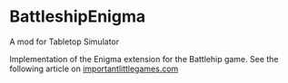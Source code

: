 # BattleshipEnigma
A mod for Tabletop Simulator

Implementation of the Enigma extension for the Battlehip game.
See the following article on [importantlittlegames.com](http://importantlittlegames.com/making-battleship-fun-again/)

